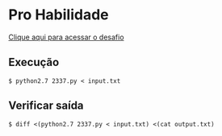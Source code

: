 # Pro Habilidade
[Clique aqui para acessar o desafio](https://www.urionlinejudge.com.br/judge/pt/problems/view/2337)

## Execução
```
$ python2.7 2337.py < input.txt
```

## Verificar saída
```
$ diff <(python2.7 2337.py < input.txt) <(cat output.txt)
```